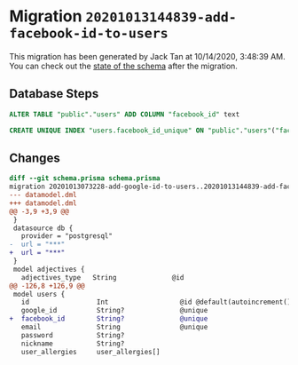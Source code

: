 # Migration `20201013144839-add-facebook-id-to-users`

This migration has been generated by Jack Tan at 10/14/2020, 3:48:39 AM.
You can check out the [state of the schema](./schema.prisma) after the migration.

## Database Steps

```sql
ALTER TABLE "public"."users" ADD COLUMN "facebook_id" text   

CREATE UNIQUE INDEX "users.facebook_id_unique" ON "public"."users"("facebook_id")
```

## Changes

```diff
diff --git schema.prisma schema.prisma
migration 20201013073228-add-google-id-to-users..20201013144839-add-facebook-id-to-users
--- datamodel.dml
+++ datamodel.dml
@@ -3,9 +3,9 @@
 }
 datasource db {
   provider = "postgresql"
-  url = "***"
+  url = "***"
 }
 model adjectives {
   adjectives_type   String              @id
@@ -126,8 +126,9 @@
 model users {
   id                 Int                  @id @default(autoincrement())
   google_id          String?              @unique
+  facebook_id        String?              @unique
   email              String               @unique
   password           String?
   nickname           String?
   user_allergies     user_allergies[]
```


